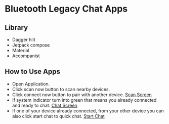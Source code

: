 # Bluetooth Legacy Chat Apps

## Library

- Dagger hilt
- Jetpack compose
- Material
- Accompanist

## How to Use Apps


- Open Application.
- Click scan now button to scan nearby devices.
- Click connect now button to pair with another device.
[Scan Screen](https://monosnap.com/file/g4L4tf4xGdXXRFuyNlWtcRJyHAA59H)
- If system indicator turn into green that means you already connected and ready to chat.
[Chat Screen](https://monosnap.com/file/4hU4vYVtMNksKNRzOKPcnTc1toj29G)
- If one of your device already connected, from your other device you can also click start chat to quick chat.
 [Start Chat](https://monosnap.com/file/Ds1o882UTPtr6qRqdiK9JzmNSaVvwG)
